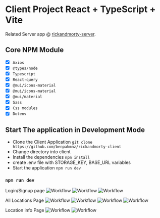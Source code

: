 # Client Project React + TypeScript + Vite

Related Server app @ [rickandmorty-server](https://github.com/benpakmnz/rickandmorty-server.git).

## Core NPM Module

- [x] `Axios`
- [x] `@types/node`
- [x] `Typescript`
- [x] `React-query`
- [x] `@mui/icons-material`
- [x] `@mui/icons-material`
- [x] `@mui/material`
- [x] `Sass`
- [x] `Css modules`
- [x] `Dotenv`

## Start The application in Development Mode

- Clone the Client Application `git clone https://github.com/benpakmnz/rickandmorty-client`
- Change directory into client
- Install the dependencies `npm install`
- create .env file with STORAGE_KEY, BASE_URL variables
- Start the application `npm run dev`

### `npm run dev`

Login/Signup page
![Workflow](https://github.com/benpakmnz/rickandmorty-client/blob/main/wiki/login.png)
![Workflow](https://github.com/benpakmnz/rickandmorty-client/blob/main/wiki/signup.png)
![Workflow](https://github.com/benpakmnz/rickandmorty-client/blob/main/wiki/signup-mobile.png)

All Locations Page
![Workflow](https://github.com/benpakmnz/rickandmorty-client/blob/main/wiki/loactions-1.png)
![Workflow](https://github.com/benpakmnz/rickandmorty-client/blob/main/wiki/loactions-2.png)
![Workflow](https://github.com/benpakmnz/rickandmorty-client/blob/main/wiki/loactions-for-admin.png)
![Workflow](https://github.com/benpakmnz/rickandmorty-client/blob/main/wiki/loactions-mobile.png)

Location info Page
![Workflow](https://github.com/benpakmnz/rickandmorty-client/blob/main/wiki/location-info.png)
![Workflow](https://github.com/benpakmnz/rickandmorty-client/blob/main/wiki/location-info-mobile.png)
